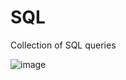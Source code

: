 # SQL
Collection of SQL queries


![image](https://user-images.githubusercontent.com/117509273/225367079-a166b7f5-6a25-4118-822b-b079accf83cf.png)
